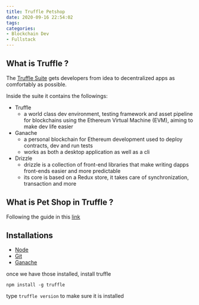 ```yaml
---
title: Truffle Petshop
date: 2020-09-16 22:54:02
tags:
categories: 
- Blockchain Dev
- Fullstack
---
```


## What is Truffle ?

The [Truffle Suite](https://www.trufflesuite.com/) gets developers from idea to decentralized apps as comfortably as possible. 

Inside the suite it contains the followings:

* Truffle
    * a world class dev environment, testing framework and asset pipeline for blockchains using the Ethereum Virtual Machine (EVM), aiming to make dev life easier
* Ganache 
    * a personal blockchain for Ethereum development used to deploy contracts, dev and run tests
    * works as both a desktop application as well as a cli
* Drizzle
    * drizzle is a collection of front-end libraries that make writing dapps front-ends easier and more predictable
    * its core is based on a Redux store, it takes care of synchronization, transaction and more


## What is Pet Shop in Truffle ? 

Following the guide in this [link](https://www.trufflesuite.com/tutorials/pet-shop)

## Installations

* [Node](https://nodejs.org/en/)
* [Git](https://git-scm.com/downloads)
* [Ganache](https://www.trufflesuite.com/ganache) 

once we have those installed, install truffle

```
npm install -g truffle
```

type `truffle version` to make sure it is installed 


## 

